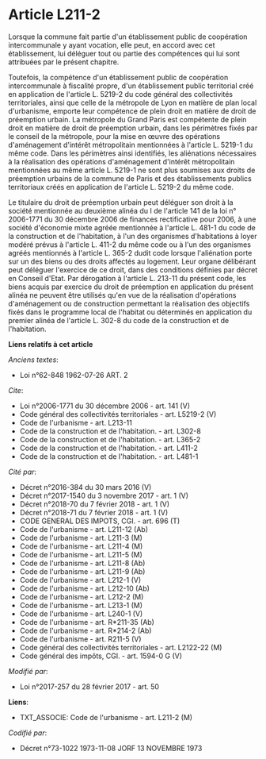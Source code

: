 # Article L211-2

Lorsque la commune fait partie d'un établissement public de coopération intercommunale y ayant vocation, elle peut, en accord
avec cet établissement, lui déléguer tout ou partie des compétences qui lui sont attribuées par le présent chapitre.

Toutefois, la compétence d'un établissement public de coopération intercommunale à fiscalité propre, d'un établissement
public territorial créé en application de l'article L. 5219-2 du code général des collectivités territoriales, ainsi que
celle de la métropole de Lyon en matière de plan local d'urbanisme, emporte leur compétence de plein droit en matière de
droit de préemption urbain. La métropole du Grand Paris est compétente de plein droit en matière de droit de préemption
urbain, dans les périmètres fixés par le conseil de la métropole, pour la mise en œuvre des opérations d'aménagement
d'intérêt métropolitain mentionnées à l'article L. 5219-1 du même code. Dans les périmètres ainsi identifiés, les aliénations
nécessaires à la réalisation des opérations d'aménagement d'intérêt métropolitain mentionnées au même article L. 5219-1 ne
sont plus soumises aux droits de préemption urbains de la commune de Paris et des établissements publics territoriaux créés
en application de l'article L. 5219-2 du même code.

Le titulaire du droit de préemption urbain peut déléguer son droit à la société mentionnée au deuxième alinéa du I de
l'article 141 de la loi n° 2006-1771 du 30 décembre 2006 de finances rectificative pour 2006, à une société d'économie mixte
agréée mentionnée à l'article L. 481-1 du code de la construction et de l'habitation, à l'un des organismes d'habitations à
loyer modéré prévus à l'article L. 411-2 du même code ou à l'un des organismes agréés mentionnés à l'article L. 365-2 dudit
code lorsque l'aliénation porte sur un des biens ou des droits affectés au logement. Leur organe délibérant peut déléguer
l'exercice de ce droit, dans des conditions définies par décret en Conseil d'Etat. Par dérogation à l'article L. 213-11 du
présent code, les biens acquis par exercice du droit de préemption en application du présent alinéa ne peuvent être utilisés
qu'en vue de la réalisation d'opérations d'aménagement ou de construction permettant la réalisation des objectifs fixés dans
le programme local de l'habitat ou déterminés en application du premier alinéa de l'article L. 302-8 du code de la
construction et de l'habitation.

**Liens relatifs à cet article**

_Anciens textes_:

  - Loi n°62-848 1962-07-26 ART. 2

_Cite_:

  - Loi n°2006-1771 du 30 décembre 2006 - art. 141 (V)
  - Code général des collectivités territoriales - art. L5219-2 (V)
  - Code de l'urbanisme - art. L213-11
  - Code de la construction et de l'habitation. - art. L302-8
  - Code de la construction et de l'habitation. - art. L365-2
  - Code de la construction et de l'habitation. - art. L411-2
  - Code de la construction et de l'habitation. - art. L481-1

_Cité par_:

  - Décret n°2016-384 du 30 mars 2016 (V)
  - Décret n°2017-1540 du 3 novembre 2017 - art. 1 (V)
  - Décret n°2018-70 du 7 février 2018 - art. 1 (V)
  - Décret n°2018-71 du 7 février 2018 - art. 1 (V)
  - CODE GENERAL DES IMPOTS, CGI. - art. 696 (T)
  - Code de l'urbanisme - art. L211-12 (Ab)
  - Code de l'urbanisme - art. L211-3 (M)
  - Code de l'urbanisme - art. L211-4 (M)
  - Code de l'urbanisme - art. L211-5 (M)
  - Code de l'urbanisme - art. L211-8 (Ab)
  - Code de l'urbanisme - art. L211-9 (Ab)
  - Code de l'urbanisme - art. L212-1 (V)
  - Code de l'urbanisme - art. L212-10 (Ab)
  - Code de l'urbanisme - art. L212-2 (M)
  - Code de l'urbanisme - art. L213-1 (M)
  - Code de l'urbanisme - art. L240-1 (V)
  - Code de l'urbanisme - art. R*211-35 (Ab)
  - Code de l'urbanisme - art. R*214-2 (Ab)
  - Code de l'urbanisme - art. R211-5 (V)
  - Code général des collectivités territoriales - art. L2122-22 (M)
  - Code général des impôts, CGI. - art. 1594-0 G (V)

_Modifié par_:

  - Loi n°2017-257 du 28 février 2017 - art. 50

**Liens**:

  - TXT_ASSOCIE: Code de l'urbanisme - art. L211-2 (M)

_Codifié par_:

  - Décret n°73-1022 1973-11-08 JORF 13 NOVEMBRE 1973
